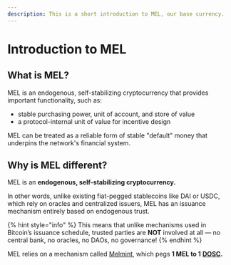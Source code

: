 ```yaml
---
description: This is a short introduction to MEL, our base currency.
---
```


# Introduction to MEL

## What is MEL?

MEL is an endogenous, self-stabilizing cryptocurrency that provides important functionality, such as:

* stable purchasing power, unit of account, and store of value
* a protocol-internal unit of value for incentive design

MEL can be treated as a reliable form of stable "default" money that underpins the network's financial system.

## Why is MEL different?&#x20;

MEL is an **endogenous, self-stabilizing cryptocurrency.**&#x20;

In other words, unlike existing fiat-pegged stablecoins like DAI or USDC, which rely on oracles and centralized issuers, MEL has an issuance mechanism entirely based on endogenous trust.

{% hint style="info" %}
This means that unlike mechanisms used in Bitcoin’s issuance schedule, trusted parties are **NOT** involved at all — no central bank, no oracles, no DAOs, no governance!&#x20;
{% endhint %}

MEL relies on a mechanism called [Melmint](getting-tokens/minting-mel-with-melminter.md), which pegs **1 MEL to 1** [**DOSC**](getting-tokens/minting-mel-with-melminter.md#what-is-a-dosc)**.**&#x20;










